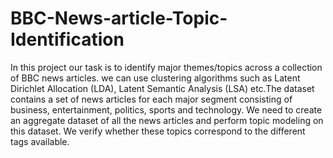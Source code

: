 # BBC-News-article-Topic-Identification
In this project our task is to identify major themes/topics across a collection of BBC news articles. we can use clustering algorithms such as Latent Dirichlet Allocation (LDA), Latent Semantic Analysis (LSA) etc.The dataset contains a set of news articles for each major segment consisting of business, entertainment, politics, sports and technology. We need to create an aggregate dataset of all the news articles and perform topic modeling on this dataset. We verify whether these topics correspond to the different tags available.
